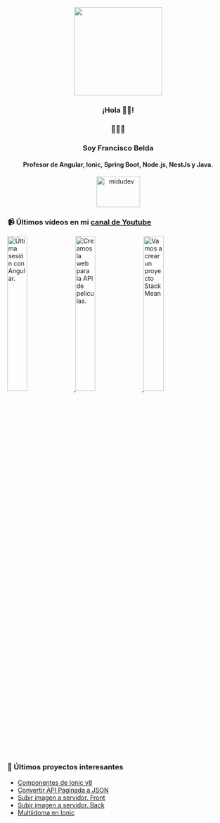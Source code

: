 
<div align="center" width="300">
   <img align="center" width="200" src="https://avatars.githubusercontent.com/u/118449691?v=4" />
   <h3 align="center">¡Hola 👋🏻!</h3>
   <h3 align="center">👨🏻‍💻</h3>
   <h3 align="center">Soy Francisco Belda</h3>
   <h4 align="center">Profesor de Angular, Ionic, Spring Boot, Node.js, NestJs y Java.</h4>
</div>
<!--
<div align="center">
![franciscoBelda's GitHub stats](https://github-readme-stats.vercel.app/api?username=franciscobelda&show_icons=true&locale=es&theme=dark#gh-dark-mode-only)
</div>
-->
<p align="center">
  <span style="width: 8px;"> </span>
   <a href="https://youtube.com/@franciscobelda" target="blank">
    <img align="center" src="https://upload.wikimedia.org/wikipedia/commons/0/09/YouTube_full-color_icon_%282017%29.svg" alt="midudev" height="69px" width="99px" />
  </a>
</p>

### 📹 Últimos vídeos en mi [canal de Youtube](https://youtube.com/@franciscobelda?sub_confirmation=1)

<a href='https://youtu.be/Zj6QJnk9QHo?si=JknxxiP80MaVCSZA' target='_blank'>
  <img width='30%' src='https://i9.ytimg.com/vi/Zj6QJnk9QHo/mqdefault.jpg?v=6750bc2f&sqp=COTUxboG&rs=AOn4CLCA6bO51_ytyhY_QK1_xmvyvsIaUQ' alt='Última sesión con Angular.' />
</a>
<a href='https://youtu.be/EKfosmb2p2w' target='_blank'>
  <img width='30%' src='https://i9.ytimg.com/vi_webp/EKfosmb2p2w/mqdefault.webp?v=674e177e&sqp=COTUxboG&rs=AOn4CLDAFJwUK7C5jRnKE0mucvmAYKGxsw' alt='Creamos la web para la API de películas.' />
</a>
<a href='https://youtu.be/9JiMNex_rak' target='_blank'>
  <img width='30%' src='https://i9.ytimg.com/vi/9JiMNex_rak/mqdefault.jpg?v=6744d955&sqp=COTUxboG&rs=AOn4CLDOroo7bMU3PgzUWnugB0s7UJI0lQ' alt='Vamos a crear un proyecto Stack Mean' />
</a>

### 📝 Últimos proyectos interesantes
- [Componentes de Ionic v8](https://github.com/FranciscoBelda/componentes-ionic-v8)
- [Convertir API Paginada a JSON](https://github.com/FranciscoBelda/converterFile)
- [Subir imagen a servidor. Front](https://github.com/FranciscoBelda/FrontEndFicheros)
- [Subir imagen a servidor. Back](https://github.com/FranciscoBelda/BackendFicheros)
- [Multiidoma en Ionic](https://github.com/FranciscoBelda/multilanguageDAMA)
